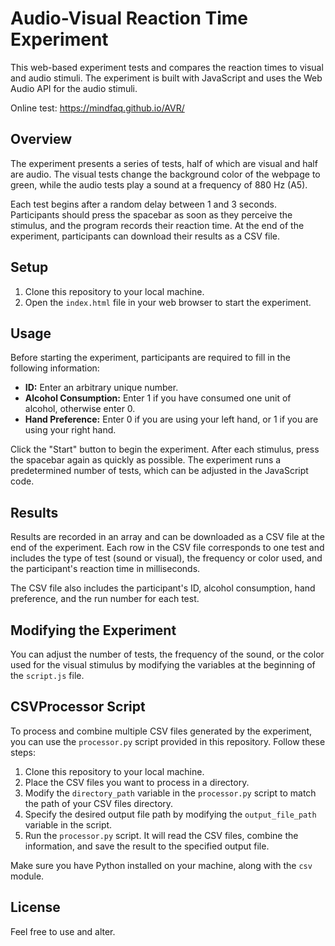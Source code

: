 # Audio-Visual Reaction Time Experiment

This web-based experiment tests and compares the reaction times to visual and audio stimuli. The experiment is built with JavaScript and uses the Web Audio API for the audio stimuli.

Online test: https://mindfaq.github.io/AVR/

## Overview

The experiment presents a series of tests, half of which are visual and half are audio. The visual tests change the background color of the webpage to green, while the audio tests play a sound at a frequency of 880 Hz (A5).

Each test begins after a random delay between 1 and 3 seconds. Participants should press the spacebar as soon as they perceive the stimulus, and the program records their reaction time. At the end of the experiment, participants can download their results as a CSV file.

## Setup

1. Clone this repository to your local machine.
2. Open the `index.html` file in your web browser to start the experiment.

## Usage

Before starting the experiment, participants are required to fill in the following information:

- **ID:** Enter an arbitrary unique number.
- **Alcohol Consumption:** Enter 1 if you have consumed one unit of alcohol, otherwise enter 0.
- **Hand Preference:** Enter 0 if you are using your left hand, or 1 if you are using your right hand.

Click the "Start" button to begin the experiment. After each stimulus, press the spacebar again as quickly as possible. The experiment runs a predetermined number of tests, which can be adjusted in the JavaScript code.

## Results

Results are recorded in an array and can be downloaded as a CSV file at the end of the experiment. Each row in the CSV file corresponds to one test and includes the type of test (sound or visual), the frequency or color used, and the participant's reaction time in milliseconds.

The CSV file also includes the participant's ID, alcohol consumption, hand preference, and the run number for each test.

## Modifying the Experiment

You can adjust the number of tests, the frequency of the sound, or the color used for the visual stimulus by modifying the variables at the beginning of the `script.js` file.

## CSVProcessor Script

To process and combine multiple CSV files generated by the experiment, you can use the `processor.py` script provided in this repository. Follow these steps:

1. Clone this repository to your local machine.
2. Place the CSV files you want to process in a directory.
3. Modify the `directory_path` variable in the `processor.py` script to match the path of your CSV files directory.
4. Specify the desired output file path by modifying the `output_file_path` variable in the script.
5. Run the `processor.py` script. It will read the CSV files, combine the information, and save the result to the specified output file.

Make sure you have Python installed on your machine, along with the `csv` module.

## License

Feel free to use and alter.
